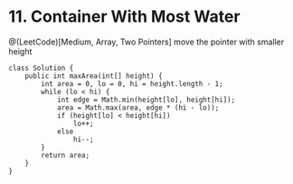 # 11. Container With Most Water
@(LeetCode)[Medium, Array, Two Pointers]
move the pointer with smaller height

```
class Solution {
    public int maxArea(int[] height) {
        int area = 0, lo = 0, hi = height.length - 1;
        while (lo < hi) {
            int edge = Math.min(height[lo], height[hi]);
            area = Math.max(area, edge * (hi - lo));
            if (height[lo] < height[hi])
                lo++;
            else
                hi--;
        }
        return area;
    }
}
```